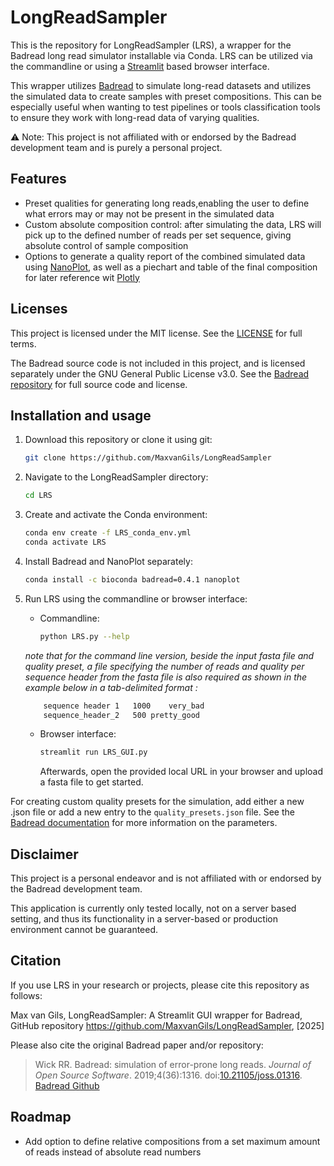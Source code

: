 # LongReadSampler

This is the repository for LongReadSampler (LRS), a wrapper for the Badread long read simulator installable via Conda. LRS can be utilized via the commandline or using a [Streamlit](https://streamlit.io/) based browser interface.

This wrapper utilizes [Badread](https://github.com/rrwick/Badread) to simulate long-read datasets and utilizes the simulated data to create samples with preset compositions. This can be especially useful when wanting to test pipelines or tools classification tools to ensure they work with long-read data of varying qualities.  

⚠️ Note: This project is not affiliated with or endorsed by the Badread development team and is purely a personal project.  

## Features

- Preset qualities for generating long reads,enabling the user to define what errors may or may not be present in the simulated data
- Custom absolute composition control: after simulating the data, LRS will pick up to the defined number of reads per set sequence, giving absolute control of sample composition
- Options to generate a quality report of the combined simulated data using [NanoPlot](https://github.com/wdecoster/NanoPlot), as well as a piechart and table of the final composition for later reference wit [Plotly](https://plotly.com/)

## Licenses

This project is licensed under the MIT license. See the [LICENSE](LICENSE) for full terms.

The Badread source code is not included in this project, and is licensed separately under the GNU General Public License v3.0.
See the [Badread repository](https://github.com/rrwick/Badread) for full source code and license.

## Installation and usage

1. Download this repository or clone it using git:

    ```bash
    git clone https://github.com/MaxvanGils/LongReadSampler
    ```

2. Navigate to the LongReadSampler directory:

    ```bash
    cd LRS
    ```

3. Create and activate the Conda environment:

    ```bash
    conda env create -f LRS_conda_env.yml
    conda activate LRS
    ```

4. Install Badread and NanoPlot separately:

    ```bash
    conda install -c bioconda badread=0.4.1 nanoplot
    ```

5. Run LRS using the commandline or browser interface:

    - Commandline:

        ```bash
        python LRS.py --help
        ```

    _note that for the command line version, beside the input fasta file and quality preset, a file specifying the number of reads and quality per sequence header from the fasta file is also required as shown in the example below in a tab-delimited format :_

    ```bash
        sequence header 1	1000	very_bad
        sequence_header_2	500 pretty_good
    ```

    - Browser interface:

        ```bash
        streamlit run LRS_GUI.py
        ```

        Afterwards, open the provided local URL in your browser and upload a fasta file to get started.

For creating custom quality presets for the simulation, add either a new .json file or add a new entry to the `quality_presets.json` file. See the [Badread documentation](https://github.com/rrwick/Badread) for more information on the parameters.

## Disclaimer

This project is a personal endeavor and is not affiliated with or endorsed by the Badread development team.  

This application is currently only tested locally, not on a server based setting, and thus its functionality in a server-based or production environment cannot be guaranteed.

## Citation

If you use LRS in your research or projects, please cite this repository as follows:

Max van Gils, LongReadSampler: A Streamlit GUI wrapper for Badread, GitHub repository <https://github.com/MaxvanGils/LongReadSampler>, [2025]

Please also cite the original Badread paper and/or repository:

> Wick RR. Badread: simulation of error-prone long reads. _Journal of Open Source Software_. 2019;4(36):1316. doi:[10.21105/joss.01316](https://doi.org/10.21105/joss.01316).
>[Badread Github](https://github.com/rrwick/Badread)

## Roadmap

- Add option to define relative compositions from a set maximum amount of reads instead of absolute read numbers